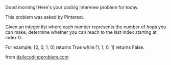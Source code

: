 Good morning! Here's your coding interview problem for today.<br>

This problem was asked by Pinterest.<br>

Given an integer list where each number represents the number of hops you can make, determine whether you can reach to the last index starting at index 0.<br>

For example, [2, 0, 1, 0] returns True while [1, 1, 0, 1] returns False.<br>


from [dailycodingproblem.com](www.dailycodingproblem.com)